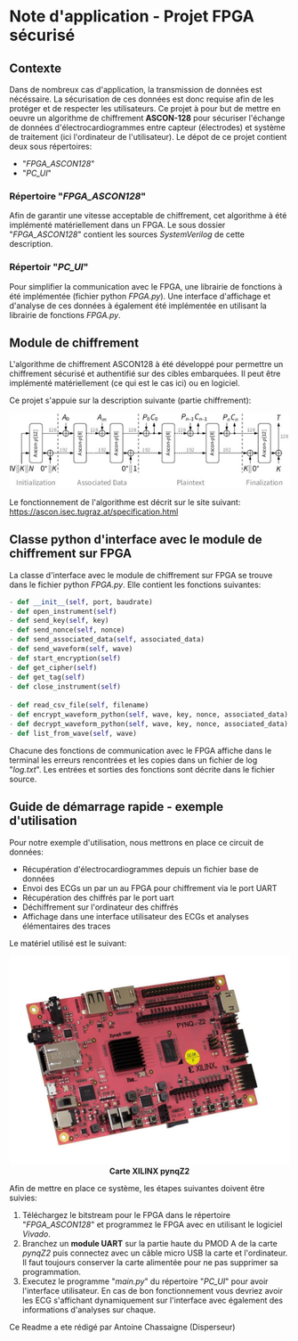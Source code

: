 
# Note d'application - Projet FPGA sécurisé

## Contexte

Dans de nombreux cas d'application, la transmission de données est nécéssaire. La sécurisation de ces données est donc requise afin de les protéger et de respecter les utilisateurs. Ce projet à pour but de mettre en oeuvre un algorithme de chiffrement **ASCON-128** pour sécuriser l'échange de données d'électrocardiogrammes entre capteur (électrodes) et système de traitement (ici l'ordinateur de l'utilisateur).
Le dépot de ce projet contient deux sous répertoires:
* "*FPGA_ASCON128*"
* "*PC_UI*"

### Répertoire "*FPGA_ASCON128*"
Afin de garantir une vitesse acceptable de chiffrement, cet algorithme à été implémenté matériellement dans un FPGA. Le sous dossier "*FPGA_ASCON128*" contient les sources *SystemVerilog* de cette description.

### Répertoir "*PC_UI*"
Pour simplifier la communication avec le FPGA, une librairie de fonctions à été implémentée (fichier python *FPGA.py*). Une interface d'affichage et d'analyse de ces données à également été implémentée en utilisant la librairie de fonctions *FPGA.py*.


## Module de chiffrement

L'algorithme de chiffrement ASCON128 à été développé pour permettre un chiffrement sécurisé et authentifié sur des cibles embarquées. Il peut être implémenté matériellement (ce qui est le cas ici) ou en logiciel.

Ce projet s'appuie sur la description suivante (partie chiffrement):

<p align=center>
    <img src="aead_encrypt_small.jpg", alt="Schéma de principe de l'algorithme de chiffrement ASCON128">
</p>

Le fonctionnement de l'algorithme est décrit sur le site suivant:
https://ascon.isec.tugraz.at/specification.html






## Classe python d'interface avec le module de chiffrement sur FPGA

La classe d'interface avec le module de chiffrement sur FPGA se trouve dans le fichier python *FPGA.py*. Elle contient les fonctions suivantes:

```python
- def __init__(self, port, baudrate)
- def open_instrument(self)
- def send_key(self, key)
- def send_nonce(self, nonce)
- def send_associated_data(self, associated_data)
- def send_waveform(self, wave)
- def start_encryption(self)
- def get_cipher(self)
- def get_tag(self)
- def close_instrument(self)

- def read_csv_file(self, filename)
- def encrypt_waveform_python(self, wave, key, nonce, associated_data)
- def decrypt_waveform_python(self, wave, key, nonce, associated_data)
- def list_from_wave(self, wave)
```

Chacune des fonctions de communication avec le FPGA affiche dans le terminal les erreurs rencontrées et les copies dans un fichier de log "*log.txt*". Les entrées et sorties des fonctions sont décrite dans le fichier source.


## Guide de démarrage rapide - exemple d'utilisation

Pour notre exemple d'utilisation, nous mettrons en place ce circuit de données:
- Récupération d'électrocardiogrammes depuis un fichier base de données
- Envoi des ECGs un par un au FPGA pour chiffrement via le port UART
- Récupération des chiffrés par le port uart
- Déchiffrement sur l'ordinateur des chiffrés
- Affichage dans une interface utilisateur des ECGs et analyses élémentaires des traces

Le matériel utilisé est le suivant:

<p align=center><img src="pynqz2.jpg"><br><b>Carte XILINX pynqZ2</b></p>

Afin de mettre en place ce système, les étapes suivantes doivent être suivies:

1. Téléchargez le bitstream pour le FPGA dans le répertoire "*FPGA_ASCON128*" et programmez le FPGA avec en utilisant le logiciel *Vivado*.
2. Branchez un **module UART** sur la partie haute du PMOD A de la carte *pynqZ2* puis connectez avec un câble micro USB la carte et l'ordinateur. Il faut toujours conserver la carte alimentée pour ne pas supprimer sa programmation.
3. Executez le programme "*main.py*" du répertoire "*PC_UI*" pour avoir l'interface utilisateur. En cas de bon fonctionnement vous devriez avoir les ECG s'affichant dynamiquement sur l'interface avec également des informations d'analyses sur chaque.





Ce Readme a ete rédigé par Antoine Chassaigne (Disperseur)
